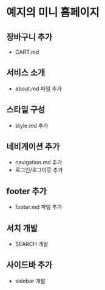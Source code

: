 # 예지의 미니 홈페이지

## 장바구니 추가
- CART.md

## 서비스 소개
- about.md 파일 추가


## 스타일 구성
- style.md 추가

## 네비게이션 추가
- navigation.md 추가
- 로그인/로그아웃 추가

## footer 추가
- footer.md 파일 추가


## 서치 개발
- SEARCH 개발


## 사이드바 추가
- sidebar 개발

